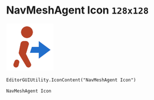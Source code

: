 # NavMeshAgent Icon `128x128`
<img src="/img/NavMeshAgent%20Icon.png" width=128 height=128>

``` CSharp
EditorGUIUtility.IconContent("NavMeshAgent Icon")
```
```
NavMeshAgent Icon
```
